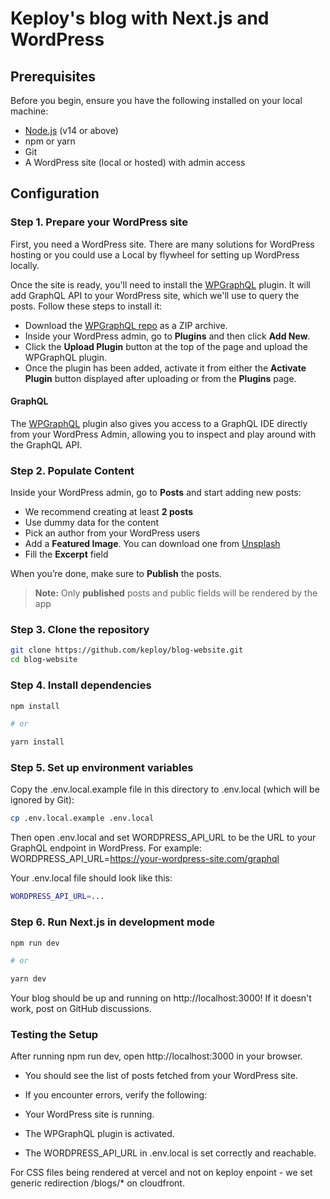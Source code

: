 # Keploy's blog with Next.js and WordPress

## Prerequisites

Before you begin, ensure you have the following installed on your local machine:

- [Node.js](https://nodejs.org/en/download/) (v14 or above)
- npm or yarn
- Git
- A WordPress site (local or hosted) with admin access


## Configuration

### Step 1. Prepare your WordPress site

First, you need a WordPress site. There are many solutions for WordPress hosting or you could use a Local by flywheel for setting up WordPress locally.

Once the site is ready, you'll need to install the [WPGraphQL](https://www.wpgraphql.com/) plugin. It will add GraphQL API to your WordPress site, which we'll use to query the posts. Follow these steps to install it:

- Download the [WPGraphQL repo](https://github.com/wp-graphql/wp-graphql) as a ZIP archive.
- Inside your WordPress admin, go to **Plugins** and then click **Add New**.
- Click the **Upload Plugin** button at the top of the page and upload the WPGraphQL plugin.
- Once the plugin has been added, activate it from either the **Activate Plugin** button displayed after uploading or from the **Plugins** page.

#### GraphQL

The [WPGraphQL](https://www.wpgraphql.com/) plugin also gives you access to a GraphQL IDE directly from your WordPress Admin, allowing you to inspect and play around with the GraphQL API.

### Step 2. Populate Content

Inside your WordPress admin, go to **Posts** and start adding new posts:

- We recommend creating at least **2 posts**
- Use dummy data for the content
- Pick an author from your WordPress users
- Add a **Featured Image**. You can download one from [Unsplash](https://unsplash.com/)
- Fill the **Excerpt** field

When you’re done, make sure to **Publish** the posts.

> **Note:** Only **published** posts and public fields will be rendered by the app

### Step 3. Clone the repository

```bash
git clone https://github.com/keploy/blog-website.git
cd blog-website
```

### Step 4. Install dependencies

```bash
npm install

# or

yarn install
```

### Step 5. Set up environment variables
Copy the .env.local.example file in this directory to .env.local (which will be ignored by Git):

```bash
cp .env.local.example .env.local
```

Then open .env.local and set WORDPRESS_API_URL to be the URL to your GraphQL endpoint in WordPress. For example: WORDPRESS_API_URL=https://your-wordpress-site.com/graphql


Your .env.local file should look like this:

```bash
WORDPRESS_API_URL=...
```

### Step 6. Run Next.js in development mode
```bash
npm run dev

# or

yarn dev
```
Your blog should be up and running on http://localhost:3000! If it doesn't work, post on GitHub discussions.

### Testing the Setup
After running npm run dev, open http://localhost:3000 in your browser.

- You should see the list of posts fetched from your WordPress site.

- If you encounter errors, verify the following:

* Your WordPress site is running.

* The WPGraphQL plugin is activated.

* The WORDPRESS_API_URL in .env.local is set correctly and reachable.


For CSS files being rendered at vercel and not on keploy enpoint - we set generic redirection /blogs/* on cloudfront. 
